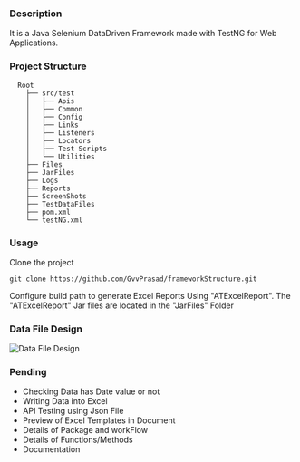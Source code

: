 ### Description
It is a Java Selenium DataDriven Framework made with TestNG for Web Applications. 

### Project Structure
```
  Root
    ├── src/test
    │	├── Apis
    │	├── Common
    │	├── Config
    │	├── Links
    │	├── Listeners
    │	├── Locators
    │	├── Test Scripts
    │	└── Utilities  	
    ├── Files    
    ├── JarFiles
    ├── Logs
    ├── Reports
    ├── ScreenShots
    ├── TestDataFiles
    ├── pom.xml
    └── testNG.xml
```

### Usage
Clone the project

```
git clone https://github.com/GvvPrasad/frameworkStructure.git
```

Configure build path to generate Excel Reports Using "ATExcelReport". The "ATExcelReport" Jar files are located in the "JarFiles" Folder 

### Data File Design
![Data File Design]()

### Pending
* Checking Data has Date value or not
* Writing Data into Excel
* API Testing using Json File
* Preview of Excel Templates in Document
* Details of Package and workFlow
* Details of Functions/Methods
* Documentation


